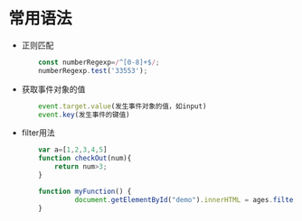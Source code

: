 # 常用语法

* 正则匹配
    ```javascript
        const numberRegexp=/^[0-8]+$/;
        numberRegexp.test('33553');
    ```
* 获取事件对象的值
    ```javascript
        event.target.value(发生事件对象的值，如input)
        event.key(发生事件的键值)
    ```
* filter用法
    ```javascript
        var a=[1,2,3,4,5]
        function checkOut(num){
            return num>3;
        }

        function myFunction() {
                 document.getElementById("demo").innerHTML = ages.filter(checkAdult);
        }
    ```